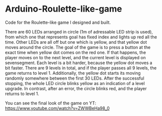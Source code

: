 # Arduino-Roulette-like-game
Code for the Roulette-like game I designed and built.

There are 60 LEDs arranged in circle (1m of adressable LED strip is used), from which one that represents goal has fixed index and lights up red all the time. 
Other LEDs are all off but one which is yellow, and that yellow dot moves around the circle. The goal of the game is to press a button at the exact time when
yellow dot comes on the red one. If that happens, the player moves on to the next level, and the current level is displayed on sevensegment. 
Each level is a bit harder, because the yellow dot moves a bit faster. There are 9 levels in total, and if the player passes all 9 levels, the game returns to
level 1. Additionally, the yellow dot starts its moving randomly somewhere between the first 30 LEDs.
After the successful stopping, the whole LED circle blinks yellow as an indication of a level upgrade. In contrast, after an error, the circle blinks red, and the
player returns to level 1.

You can see the final look of the game on YT: https://www.youtube.com/watch?v=ZWWBeHa98_0
